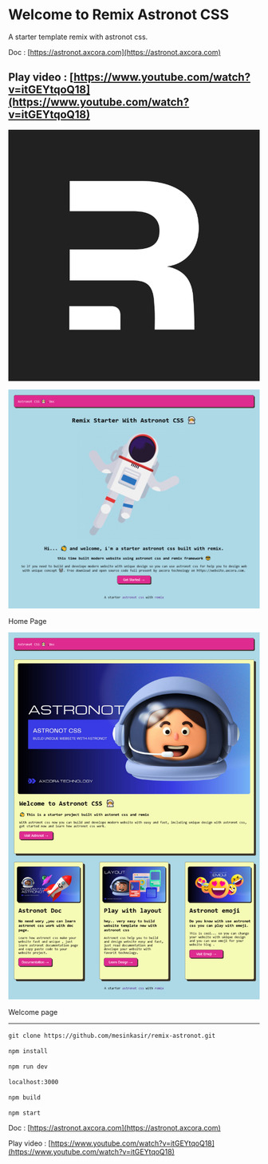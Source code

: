 # Welcome to Remix Astronot CSS

A starter template remix with astronot css.

Doc : [https://astronot.axcora.com](https://astronot.axcora.com)

Play video : [https://www.youtube.com/watch?v=itGEYtqoQ18](https://www.youtube.com/watch?v=itGEYtqoQ18)
---------------------

<center><img src="https://github.com/mesinkasir/remix-astronot/raw/main/remix.png"/></center>

![remix starter template website themes](https://github.com/mesinkasir/remix-astronot/raw/main/astronot1.png)

Home Page

![remix starter template website themes](https://github.com/mesinkasir/remix-astronot/raw/main/astronot2.png)

Welcome page

---------------------

`git clone https://github.com/mesinkasir/remix-astronot.git`

`npm install`

`npm run dev`

`localhost:3000`

`npm build`

`npm start`

Doc : [https://astronot.axcora.com](https://astronot.axcora.com)

Play video : [https://www.youtube.com/watch?v=itGEYtqoQ18](https://www.youtube.com/watch?v=itGEYtqoQ18)
